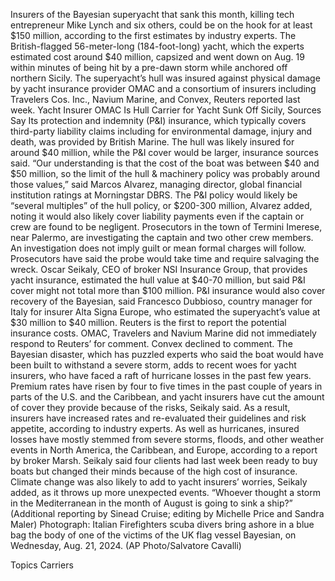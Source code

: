 Insurers of the Bayesian superyacht that sank this month, killing tech entrepreneur Mike Lynch and six others, could be on the hook for at least $150 million, according to the first estimates by industry experts.
The British-flagged 56-meter-long (184-foot-long) yacht, which the experts estimated cost around $40 million, capsized and went down on Aug. 19 within minutes of being hit by a pre-dawn storm while anchored off northern Sicily.
The superyacht’s hull was insured against physical damage by yacht insurance provider OMAC and a consortium of insurers including Travelers Cos. Inc., Navium Marine, and Convex, Reuters reported last week.
Yacht Insurer OMAC Is Hull Carrier for Yacht Sunk Off Sicily, Sources Say
Its protection and indemnity (P&I) insurance, which typically covers third-party liability claims including for environmental damage, injury and death, was provided by British Marine.
The hull was likely insured for around $40 million, while the P&I cover would be larger, insurance sources said.
“Our understanding is that the cost of the boat was between $40 and $50 million, so the limit of the hull & machinery policy was probably around those values,” said Marcos Alvarez, managing director, global financial institution ratings at Morningstar DBRS.
The P&I policy would likely be “several multiples” of the hull policy, or $200-300 million, Alvarez added, noting it would also likely cover liability payments even if the captain or crew are found to be negligent.
Prosecutors in the town of Termini Imerese, near Palermo, are investigating the captain and two other crew members. An investigation does not imply guilt or mean formal charges will follow. Prosecutors have said the probe would take time and require salvaging the wreck.
Oscar Seikaly, CEO of broker NSI Insurance Group, that provides yacht insurance, estimated the hull value at $40-70 million, but said P&I cover might not total more than $100 million.
P&I insurance would also cover recovery of the Bayesian, said Francesco Dubbioso, country manager for Italy for insurer Alta Signa Europe, who estimated the superyacht’s value at $30 million to $40 million.
Reuters is the first to report the potential insurance costs. OMAC, Travelers and Navium Marine did not immediately respond to Reuters’ for comment. Convex declined to comment.
The Bayesian disaster, which has puzzled experts who said the boat would have been built to withstand a severe storm, adds to recent woes for yacht insurers, who have faced a raft of hurricane losses in the past few years.
Premium rates have risen by four to five times in the past couple of years in parts of the U.S. and the Caribbean, and yacht insurers have cut the amount of cover they provide because of the risks, Seikaly said.
As a result, insurers have increased rates and re-evaluated their guidelines and risk appetite, according to industry experts.
As well as hurricanes, insured losses have mostly stemmed from severe storms, floods, and other weather events in North America, the Caribbean, and Europe, according to a report by broker Marsh.
Seikaly said four clients had last week been ready to buy boats but changed their minds because of the high cost of insurance.
Climate change was also likely to add to yacht insurers’ worries, Seikaly added, as it throws up more unexpected events.
“Whoever thought a storm in the Mediterranean in the month of August is going to sink a ship?”
(Additional reporting by Sinead Cruise; editing by Michelle Price and Sandra Maler)
Photograph: Italian Firefighters scuba divers bring ashore in a blue bag the body of one of the victims of the UK flag vessel Bayesian, on Wednesday, Aug. 21, 2024. (AP Photo/Salvatore Cavalli)

Topics
Carriers
